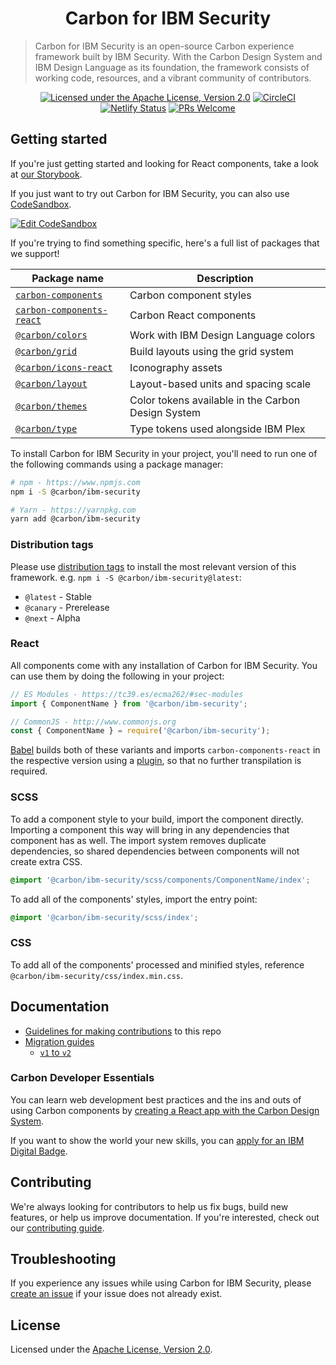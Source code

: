 <h1 align="center">Carbon for IBM Security</h1>

> Carbon for IBM Security is an open-source Carbon experience framework built by IBM Security. With the Carbon Design System and IBM Design Language as its foundation, the framework consists of working code, resources, and a vibrant community of contributors.

<span align="center">

[![Licensed under the Apache License, Version 2.0](https://img.shields.io/badge/license-Apache--2.0-blue.svg)](LICENSE)
[![CircleCI](https://circleci.com/gh/carbon-design-system/ibm-security.svg?style=shield)](https://circleci.com/gh/carbon-design-system/ibm-security)
[![Netlify Status](https://api.netlify.com/api/v1/badges/a22469a3-45b0-47af-97a6-99771a66e93a/deploy-status)](https://app.netlify.com/sites/ibm-security/deploys)
[![PRs Welcome](https://img.shields.io/badge/PRs-welcome-brightgreen.svg)](.github/CONTRIBUTING.md)

</span>

## Getting started

If you're just getting started and looking for React components, take a look at [our Storybook](https://ibm-security.carbondesignsystem.com).

If you just want to try out Carbon for IBM Security, you can also use
[CodeSandbox](https://codesandbox.io/s/codesandbox-nmmqp).

[![Edit CodeSandbox](https://codesandbox.io/static/img/play-codesandbox.svg)](https://codesandbox.io/s/codesandbox-nmmqp)

If you're trying to find something specific, here's a full list of packages that we support!

| Package name                                                                                             | Description                                        |
| -------------------------------------------------------------------------------------------------------- | -------------------------------------------------- |
| [`carbon-components`](https://github.com/carbon-design-system/carbon/tree/master/packages/components)    | Carbon component styles                            |
| [`carbon-components-react`](https://github.com/carbon-design-system/carbon/tree/master/packages/react)   | Carbon React components                            |
| [`@carbon/colors`](https://github.com/carbon-design-system/carbon/tree/master/packages/colors)           | Work with IBM Design Language colors               |
| [`@carbon/grid`](https://github.com/carbon-design-system/carbon/tree/master/packages/grid)               | Build layouts using the grid system                |
| [`@carbon/icons-react`](https://github.com/carbon-design-system/carbon/tree/master/packages/icons-react) | Iconography assets                                 |
| [`@carbon/layout`](https://github.com/carbon-design-system/carbon/tree/master/packages/layout)           | Layout-based units and spacing scale               |
| [`@carbon/themes`](https://github.com/carbon-design-system/carbon/tree/master/packages/themes)           | Color tokens available in the Carbon Design System |
| [`@carbon/type`](https://github.com/carbon-design-system/carbon/tree/master/packages/type)               | Type tokens used alongside IBM Plex                |

To install Carbon for IBM Security in your project, you'll need to run one of the following commands using a package manager:

```bash
# npm - https://www.npmjs.com
npm i -S @carbon/ibm-security

# Yarn - https://yarnpkg.com
yarn add @carbon/ibm-security
```

### Distribution tags

Please use [distribution tags](https://docs.npmjs.com/cli/dist-tag) to install the most relevant version of this framework. e.g. `npm i -S @carbon/ibm-security@latest`:

- `@latest` - Stable
- `@canary` - Prerelease
- `@next` - Alpha

### React

All components come with any installation of Carbon for IBM Security. You can use them by doing the following in your project:

```js
// ES Modules - https://tc39.es/ecma262/#sec-modules
import { ComponentName } from '@carbon/ibm-security';

// CommonJS - http://www.commonjs.org
const { ComponentName } = require('@carbon/ibm-security');
```

[Babel](https://babeljs.io) builds both of these variants and imports `carbon-components-react` in the respective version using a [plugin](https://github.com/carbon-design-system/ibm-security/tree/master/babel/carbon-components-react-import.babel-plugin.js), so that no further transpilation is required.

### SCSS

To add a component style to your build, import the component directly. Importing a component this way will bring in any dependencies that component has as well. The import system removes duplicate dependencies, so shared dependencies between components will not create extra CSS.

```scss
@import '@carbon/ibm-security/scss/components/ComponentName/index';
```

To add all of the components' styles, import the entry point:

```scss
@import '@carbon/ibm-security/scss/index';
```

### CSS

To add all of the components' processed and minified styles, reference `@carbon/ibm-security/css/index.min.css`.

## Documentation

- [Guidelines for making contributions](.github/CONTRIBUTING.md) to this repo
- [Migration guides](docs/migration)
  - [`v1` to `v2`](docs/migration/migrate-to-2.x.md)

### Carbon Developer Essentials

You can learn web development best practices and the ins and outs of using Carbon components by [creating a React app with the Carbon Design System](https://www.carbondesignsystem.com/tutorial/react/overview).

If you want to show the world your new skills, you can [apply for an IBM Digital Badge](https://www.carbondesignsystem.com/tutorial/react/wrapping-up).

## Contributing

We're always looking for contributors to help us fix bugs, build new features, or help us improve documentation. If you're interested, check out our [contributing guide](/.github/CONTRIBUTING.md).

## Troubleshooting

If you experience any issues while using Carbon for IBM Security, please [create an issue](https://github.com/carbon-design-system/ibm-security/issues/new?labels=defect&template=BUG.md) if your issue does not already exist.

## License

Licensed under the [Apache License, Version 2.0](./LICENSE).
